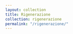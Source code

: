 ```yaml
---
layout: collection
title: Rigenerazione
collection: rigenerazione
permalink: "/rigenerazione/"
---
```


